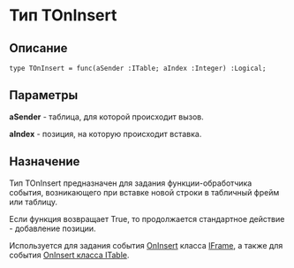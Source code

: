﻿# Тип TOnInsert

## Описание

    type TOnInsert = func(aSender :ITable; aIndex :Integer) :Logical;

## Параметры

**aSender** - таблица, для которой происходит вызов.

**aIndex** - позиция, на которую происходит вставка.

## Назначение

Тип TOnInsert предназначен для задания функции-обработчика события,
возникающего при вставке новой строки в табличный фрейм или таблицу.

Если функция возвращает True, то продолжается стандартное действие - добавление позиции.

Используется для задания события [OnInsert](topic:.Custom.ComClasses.Ctrl.IFrame.OnInsert)
класса [IFrame](topic:.Custom.ComClasses.Ctrl.IFrame.Default), а также для события
[OnInsert класса ITable](topic:.Custom.ComClasses.Ctrl.ITable.OnInsert).
